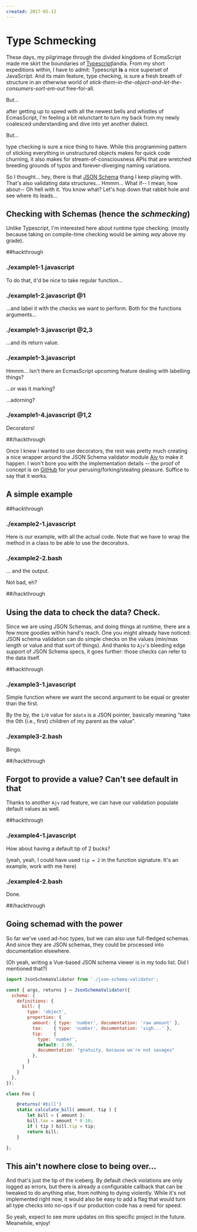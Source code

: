 ```yaml
---
created: 2017-05-12
---
```


# Type Schmecking

These days, my pilgrimage through the divided kingdoms of EcmaScript made me 
skirt the boundaries of [Typescript](typescript)landia. From my short
expeditions within, I have to admit: Typescript **is** a nice superset 
of JavaScript. And its main feature, type checking, is sure a fresh breath of
structure in an otherwise world of
*stick-them-in-the-object-and-let-the-consumers-sort-em-out* free-for-all.

But... 

after getting up to speed with all the newest bells and whistles of
EcmasScript, I'm feeling a bit relunctant to turn my back from my newly
coalesced understanding and dive into yet another dialect.

But... 

type checking is sure a nice thing to have. While this programming
pattern of sticking everything in unstructured objects makes for quick code
churning, it also makes for stream-of-consciousness APIs that are wretched
breeding grounds of typos and forever-diverging 
naming variations.

So I thought... hey, there is that [JSON Schema][json-schema] thang I keep
playing with. That's also validating data structures... Hmmm... What if-- I
mean, how
about-- Oh hell with it. You know what? 
Let's hop down that rabbit hole and see where its leads...

## Checking with Schemas (hence the *schmecking*)

Unlike Typescript, I'm interested here about runtime 
type checking. (mostly because taking on compile-time checking
would be aiming *way* above my grade).


##hackthrough

### ./example1-1.javascript

To do that, it'd be nice to take regular function...

### ./example1-2.javascript @1

...and label it with the checks we want to perform.
Both for the functions arguments...

### ./example1-3.javascript @2,3

...and its return value.

### ./example1-3.javascript 

Hmmm... Isn't there an EcmasScript upcoming feature dealing with labelling
things? 

...or was it marking? 

...adorning? 

### ./example1-4.javascript @1,2

Decorators!

##/hackthrough

Once I knew I wanted to use decorators, the rest was pretty much
creating a nice wrapper around the JSON Schema validator module [Ajv][ajv]
to make it happen. I won't bore you with the implementation details -- 
the proof of concept is on [GitHub][jstc] for your perusing/forking/stealing
pleasure. Suffice to say that it works. 

## A simple example

##hackthrough

### ./example2-1.javascript

Here is our example, with all the actual code. 
Note that we have to wrap the method in a class
to be able to use the decorators.


### ./example2-2.bash

... and the output. 

Not bad, eh?

##/hackthrough

## Using the data to check the data? Check.

Since we are using JSON Schemas, and doing things at runtime, there are a
few more goodies within hand's reach. One you might already have noticed: 
JSON schema validation can do simple checks on the values (min/max length or
value and that sort of things).  And thanks to `Ajv`'s bleeding edge support of
JSON Schema specs, it goes further: those
checks can refer to the data itself.

##hackthrough

### ./example3-1.javascript

Simple function where we want the second argument to be equal or 
greater than the first.

By the by, the `1/0` value for `$data` is a JSON pointer, basically meaning
"take the 0th (i.e., first) children of my parent as the value".

### ./example3-2.bash

Bingo.

##/hackthrough

## Forgot to provide a value? Can't see default in that

Thanks to another `Ajv` rad feature, we can have our 
validation populate default values as well.

##hackthrough

### ./example4-1.javascript

How about having a default tip of 2 bucks?

(yeah, yeah, I could have used `tip = 2` in the function
signature. It's an example, work with me here)


### ./example4-2.bash

Done.

##/hackthrough

## Going schemad with the power

So far we've used ad-hoc types, but we can also use full-fledged 
schemas. And since they are JSON schemas, they could be processed
into documentation elsewhere.

(Oh yeah, writing a Vue-based JSON schema viewer is in my todo list.
Did I mentioned that?)

```javascript
import JsonSchemaValidator from './json-schema-validator';

const { args, returns } = JsonSchemaValidator({
  schema: {
    definitions: { 
      bill: {
        type: 'object',
        properties: {
          amount: { type: 'number', documentation: 'raw amount' },
          tax:    { type: 'number', documentation: 'sigh...' },
          tip:    { 
            type: 'number',
            default: 2.00,
            documentation: "gratuity, because we're not savages"
          },
        }
      }
    }
  },
});

class Foo {

    @returns('#bill')
    static calculate_bill( amount, tip ) {
        let bill = { amount };
        bill.tax = amount * 0.10;
        if ( tip ) bill.tip = tip;
        return bill;
    }

};

```

## This ain't nowhere close to being over...

And that's just the tip of the iceberg. By default
check violations are only logged as errors, but there is
already a configurable callback that can be tweaked to
do anything else, from nothing to dying violently. While it's not implemented
right now, it would also be easy to add a flag that would turn all type checks
into no-ops if our production code has a need for speed.

So yeah, expect to see more updates on this specific project 
in the future. Meanwhile, enjoy!


[jstc]: https://github.com/yanick/json-schema-type-checking
[ajv]:  https://github.com/epoberezkin/ajv
[typescript]: https://www.typescriptlang.org/ 
[json-schema]: http://json-schema.org/documentation.html
